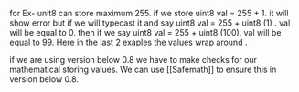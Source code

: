 for Ex- unit8 can store maximum 255.
if we store uint8 val = 255 + 1. it will show error 
but if we will typecast it and say uint8 val = 255 + uint8 (1) . val will be equal to 0.
then if we say uint8 val = 255 + uint8 (100). val will be equal to 99.
Here in the last 2 exaples the values wrap around .

if we are using version below 0.8 we have to make checks for our mathematical storing values. We can use [[Safemath]] to ensure this in version below 0.8.

